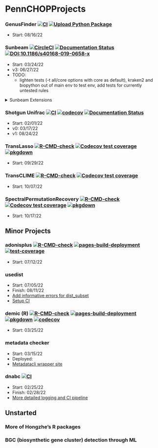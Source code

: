 # PennCHOPProjects

### GenusFinder [![CI](https://github.com/Ulthran/GenusFinder/actions/workflows/python-package.yml/badge.svg)](https://github.com/Ulthran/GenusFinder/actions/workflows/python-package.yml) [![Upload Python Package](https://github.com/Ulthran/GenusFinder/actions/workflows/python-publish.yml/badge.svg)](https://github.com/Ulthran/GenusFinder/actions/workflows/python-publish.yml)
- Start: 08/16/22

### Sunbeam [![CircleCI](https://circleci.com/gh/sunbeam-labs/sunbeam/tree/dev.svg?style=shield)](https://circleci.com/gh/sunbeam-labs/sunbeam/tree/dev) [![Documentation Status](https://readthedocs.org/projects/sunbeam/badge/?version=latest)](http://sunbeam.readthedocs.io/en/latest/?badge=latest) [![DOI:10.1186/s40168-019-0658-x](https://img.shields.io/badge/Published%20in-Microbiome-1abc9c.svg)](https://doi.org/10.1186/s40168-019-0658-x)
- Start: 03/24/22
- v3: 06/27/22
- TODO:
  - lighten tests (-t all/core options with core as default), kraken2 and biopython out of main env to test env, add tests for currently untested rules

<details>
  <summary>Sunbeam Extensions</summary>
  
  - sbx_WGS [![CI](https://github.com/PennChopMicrobiomeProgram/sbx_WGS/actions/workflows/main.yml/badge.svg)](https://github.com/PennChopMicrobiomeProgram/sbx_WGS/actions/workflows/main.yml)
    - Start: 06/02/22
    - TODO:
      - Implement checkm features?? (requires HPC levels of RAM to run and test)
  - sbx_demic [![CI](https://github.com/Ulthran/sbx_demic/actions/workflows/main.yml/badge.svg)](https://github.com/Ulthran/sbx_demic/actions/workflows/main.yml)
    - Start: 03/25/22
</details>

### Shotgun Unifrac [![CI](https://github.com/Ulthran/ShotgunUnifrac/actions/workflows/main.yml/badge.svg)](https://github.com/Ulthran/ShotgunUnifrac/actions/workflows/main.yml) [![codecov](https://codecov.io/gh/Ulthran/ShotgunUnifrac/branch/master/graph/badge.svg?token=N9KSWRS4XG)](https://codecov.io/gh/Ulthran/ShotgunUnifrac) [![Documentation Status](https://readthedocs.org/projects/shotgununifrac/badge/?version=latest)](https://shotgununifrac.readthedocs.io/en/latest/?badge=latest)
- Start: 02/01/22
- v0: 03/17/22
- v1: 08/24/22

### TransLasso [![R-CMD-check](https://github.com/Ulthran/TransLasso/workflows/R-CMD-check/badge.svg)](https://github.com/Ulthran/TransLasso/actions) [![Codecov test coverage](https://codecov.io/gh/Ulthran/TransLasso/branch/main/graph/badge.svg)](https://app.codecov.io/gh/Ulthran/TransLasso?branch=main) [![pkgdown](https://github.com/Ulthran/TransLasso/actions/workflows/pkgdown.yaml/badge.svg)](https://ulthran.github.io/TransLasso)
- Start: 09/29/22

### TransCLIME [![R-CMD-check](https://github.com/Ulthran/TransCLIME/workflows/R-CMD-check/badge.svg)](https://github.com/Ulthran/TransCLIME/actions) [![Codecov test coverage](https://codecov.io/gh/Ulthran/TransCLIME/branch/master/graph/badge.svg)](https://app.codecov.io/gh/Ulthran/TransCLIME?branch=master)
- Start: 10/07/22

### SpectralPermutationRecovery [![R-CMD-check](https://github.com/Ulthran/Spectral-Permutation-Recovery/actions/workflows/R-CMD-check.yaml/badge.svg)](https://github.com/Ulthran/Spectral-Permutation-Recovery/actions/workflows/R-CMD-check.yaml) [![Codecov test coverage](https://codecov.io/gh/Ulthran/Spectral-Permutation-Recovery/branch/main/graph/badge.svg)](https://app.codecov.io/gh/Ulthran/Spectral-Permutation-Recovery?branch=main) [![pkgdown](https://github.com/Ulthran/Spectral-Permutation-Recovery/actions/workflows/pkgdown.yaml/badge.svg)](https://ulthran.github.io/Spectral-Permutation-Recovery/)
- Start: 10/17/22

## Minor Projects

### adonisplus [![R-CMD-check](https://github.com/PennChopMicrobiomeProgram/adonisplus/actions/workflows/R-CMD-check.yaml/badge.svg)](https://github.com/PennChopMicrobiomeProgram/adonisplus/actions/workflows/R-CMD-check.yaml) [![pages-build-deployment](https://github.com/PennChopMicrobiomeProgram/adonisplus/actions/workflows/pages/pages-build-deployment/badge.svg)](https://github.com/PennChopMicrobiomeProgram/adonisplus/actions/workflows/pages/pages-build-deployment) [![test-coverage](https://github.com/PennChopMicrobiomeProgram/adonisplus/actions/workflows/test-coverage.yaml/badge.svg)](https://github.com/PennChopMicrobiomeProgram/adonisplus/actions/workflows/test-coverage.yaml)
- Start: 07/12/22

### usedist
- Start: 07/05/22
- Finish: 08/11/22
- [Add informative errors for dist_subset](https://github.com/kylebittinger/usedist/pull/13)
- [Setup CI](https://github.com/kylebittinger/usedist/pull/14)

### demic (R) [![R-CMD-check](https://github.com/Ulthran/DEMIC/actions/workflows/R-CMD-check.yaml/badge.svg)](https://github.com/Ulthran/DEMIC/actions/workflows/R-CMD-check.yaml) [![pages-build-deployment](https://github.com/Ulthran/DEMIC/actions/workflows/pages/pages-build-deployment/badge.svg)](https://github.com/Ulthran/DEMIC/actions/workflows/pages/pages-build-deployment) [![pkgdown](https://github.com/Ulthran/DEMIC/actions/workflows/pkgdown.yaml/badge.svg)](https://github.com/Ulthran/DEMIC/actions/workflows/pkgdown.yaml) [![codecov](https://codecov.io/gh/Ulthran/DEMIC/branch/master/graph/badge.svg?token=A8grKm4Q1g)](https://codecov.io/gh/Ulthran/DEMIC)
- Start: 03/25/22

### metadata checker 
- Start: 03/15/22
- Deployed: 
- [Metadatacli wrapper site](https://github.com/PennChopMicrobiomeProgram/CHOP_metadata_checker/pull/13)

### dnabc [![CI](https://github.com/PennChopMicrobiomeProgram/dnabc/actions/workflows/main.yaml/badge.svg)](https://github.com/PennChopMicrobiomeProgram/dnabc/actions/workflows/main.yaml)
- Start: 02/25/22
- Finish: 02/28/22
- [More detailed logging and CI pipeline](https://github.com/PennChopMicrobiomeProgram/dnabc/pull/16)

## Unstarted

### More of Hongzhe’s R packages

### BGC (biosynthetic gene cluster) detection through ML

